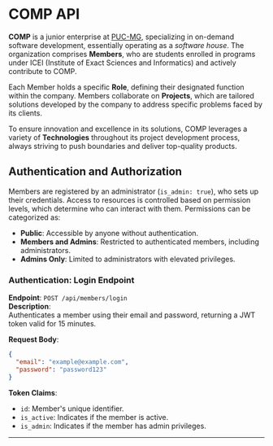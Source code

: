 # COMP API

**COMP** is a junior enterprise at [PUC-MG](https://www.pucminas.br/destaques/Paginas/default.aspx), specializing in on-demand software development, essentially operating as a *software house*. The organization comprises **Members**, who are students enrolled in programs under ICEI (Institute of Exact Sciences and Informatics) and actively contribute to COMP. 

Each Member holds a specific **Role**, defining their designated function within the company. Members collaborate on **Projects**, which are tailored solutions developed by the company to address specific problems faced by its clients. 

To ensure innovation and excellence in its solutions, COMP leverages a variety of **Technologies** throughout its project development process, always striving to push boundaries and deliver top-quality products.

## Authentication and Authorization

Members are registered by an administrator (`is_admin: true`), who sets up their credentials. Access to resources is controlled based on permission levels, which determine who can interact with them. Permissions can be categorized as:

- **Public**: Accessible by anyone without authentication.
- **Members and Admins**: Restricted to authenticated members, including administrators.
- **Admins Only**: Limited to administrators with elevated privileges.

### Authentication: Login Endpoint
**Endpoint**: `POST /api/members/login`  
**Description**:  
Authenticates a member using their email and password, returning a JWT token valid for 15 minutes.  

**Request Body**:
```json
{
  "email": "example@example.com",
  "password": "password123"
}
```

**Token Claims**:
- `id`: Member's unique identifier.
- `is_active`: Indicates if the member is active.
- `is_admin`: Indicates if the member has admin privileges.

---